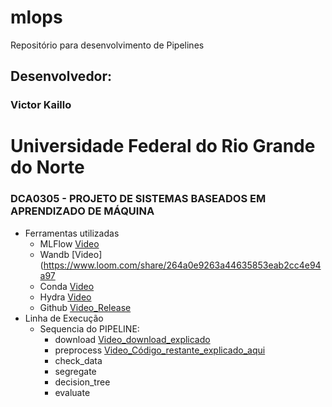 # mlops
Repositório para desenvolvimento de Pipelines
## Desenvolvedor:
### Victor Kaillo
# Universidade Federal do Rio Grande do Norte
### DCA0305 - PROJETO DE SISTEMAS BASEADOS EM APRENDIZADO DE MÁQUINA

- Ferramentas utilizadas
  - MLFlow [Video](https://www.loom.com/share/670fb0a6b0994df2a34056ed7914c987)
  - Wandb [Video](https://www.loom.com/share/264a0e9263a44635853eab2cc4e94a97
  - Conda [Video](https://www.loom.com/share/3b1db6071cd242759eec69ca2b1f5ab1)
  - Hydra [Video](https://www.loom.com/share/118afe2f395c4da98135c0b1d2704be9)
  - Github [Video_Release](https://www.loom.com/share/9e97971235a24b51b5a889fb6d82db52)
- Linha de Execução 
  - Sequencia do PIPELINE:
    - download [Video_download_explicado](https://www.loom.com/share/744ebed48bcc49b1a37aed4000d89c71)
    - preprocess [Video_Código_restante_explicado_aqui](https://www.loom.com/share/86c6eee4cc124fe396fa28515b84e1f0)
    - check_data
    - segregate
    - decision_tree
    - evaluate 
